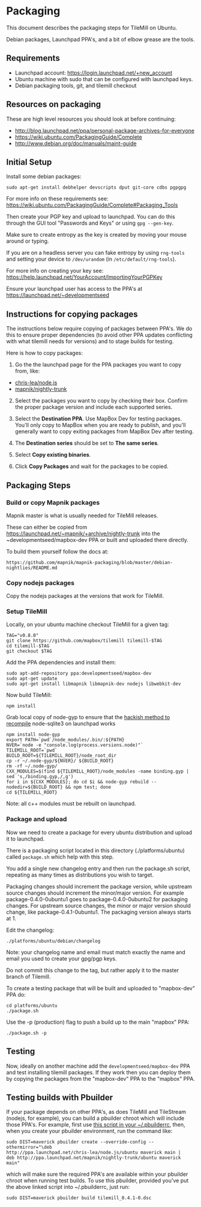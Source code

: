 # Packaging

This document describes the packaging steps for TileMill on Ubuntu.

Debian packages, Launchpad PPA's, and a bit of elbow grease are the tools.


## Requirements

* Launchpad account: https://login.launchpad.net/+new_account
* Ubuntu machine with sudo that can be configured with launchpad keys.
* Debian packaging tools, git, and tilemill checkout

## Resources on packaging

These are high level resources you should look at before continuing:

* http://blog.launchpad.net/ppa/personal-package-archives-for-everyone
* https://wiki.ubuntu.com/PackagingGuide/Complete
* http://www.debian.org/doc/manuals/maint-guide


## Initial Setup

Install some debian packages:

    sudo apt-get install debhelper devscripts dput git-core cdbs pgpgpg

For more info on these requirements see: https://wiki.ubuntu.com/PackagingGuide/Complete#Packaging_Tools

Then create your PGP key and upload to launchpad. You can do this through the GUI tool "Passwords and Keys" or using `gpg --gen-key`.

Make sure to create entropy as the key is created by moving your mouse around or typing.

If you are on a headless server you can fake entropy by using `rng-tools` and setting your device to `/dev/urandom` (in `/etc/default/rng-tools`).

For more info on creating your key see: https://help.launchpad.net/YourAccount/ImportingYourPGPKey

Ensure your launchpad user has access to the PPA's at https://launchpad.net/~developmentseed


## Instructions for copying packages

The instructions below require copying of packages between PPA's. We do this to ensure 
proper dependencies (to avoid other PPA updates conflicting with what tilemill needs for versions) and to stage builds for testing.

Here is how to copy packages:

1) Go the the launchpad page for the PPA packages you want to copy from, like:

- [chris-lea/node.js](https://launchpad.net/~chris-lea/+archive/node.js/+copy-packages)
- [mapnik/nightly-trunk](https://launchpad.net/~mapnik/+archive/nightly-trunk/+copy-packages)

2) Select the packages you want to copy by checking their box. Confirm the proper package version and include each supported series.

3) Select the **Destination PPA**. Use MapBox Dev for testing packages. You'll only copy to MapBox when you are ready to publish, and you'll generally want to copy exiting packages from MapBox Dev after testing.

4) The **Destination series** should be set to **The same series**.

5) Select **Copy existing binaries**.

6) Click **Copy Packages** and wait for the packages to be copied.


## Packaging Steps

### Build or copy Mapnik packages

Mapnik master is what is usually needed for TileMill releases.

These can either be copied from https://launchpad.net/~mapnik/+archive/nightly-trunk into the
~developmentseed/mapbox-dev PPA or built and uploaded there directly.

To build them yourself follow the docs at:

    https://github.com/mapnik/mapnik-packaging/blob/master/debian-nightlies/README.md

### Copy nodejs packages

Copy the nodejs packages at the versions that work for TileMill.

### Setup TileMill

Locally, on your ubuntu machine checkout TileMill for a given tag:

    TAG="v0.8.0"
    git clone https://github.com/mapbox/tilemill tilemill-$TAG
    cd tilemill-$TAG
    git checkout $TAG

Add the PPA dependencies and install them:

    sudo apt-add-repository ppa:developmentseed/mapbox-dev
    sudo apt-get update
    sudo apt-get install libmapnik libmapnik-dev nodejs libwebkit-dev

Now build TileMill:

    npm install

Grab local copy of node-gyp to ensure that the [hackish method to recompile](https://github.com/mapbox/tilemill/blob/3083b084b1e4b3cb23e105736328eb500d6d0f7a/platforms/ubuntu/debian/rules#L21) node-sqlite3 on launchpad works

    npm install node-gyp
    export PATH=`pwd`/node_modules/.bin/:${PATH}
    NVER=`node -e "console.log(process.versions.node)"`
    TILEMILL_ROOT=`pwd`
    BUILD_ROOT=${TILEMILL_ROOT}/node_root_dir
    cp -r ~/.node-gyp/${NVER}/ ${BUILD_ROOT}
    rm -rf ~/.node-gyp/
    CXX_MODULES=$(find ${TILEMILL_ROOT}/node_modules -name binding.gyp | sed 's,/binding.gyp,/,g')
    for i in ${CXX_MODULES}; do cd $i && node-gyp rebuild --nodedir=${BUILD_ROOT} && npm test; done
    cd ${TILEMILL_ROOT}

Note: all c++ modules must be rebuilt on launchpad.

### Package and upload

Now we need to create a package for every ubuntu distribution and upload it to launchpad.

There is a packaging script located in this directory (./platforms/ubuntu)
called `package.sh` which help with this step.

You add a single new changelog entry and then run the package.sh script, repeating
as many times as distributions you wish to target.

Packaging changes should increment the package version, while upstream source changes
should increment the minor/major version.  For example package-0.4.0-0ubuntu1 goes 
to package-0.4.0-0ubuntu2 for packaging changes. For upstream source changes, the 
minor or major version should change, like package-0.4.1-0ubuntu1. The packaging 
version always starts at 1.

Edit the changelog:

    ./platforms/ubuntu/debian/changelog

Note: your changelog name and email must match exactly the name and email you used to
create your gpg/pgp keys.

Do not commit this change to the tag, but rather apply it to the master branch
of Tilemill.

To create a testing package that will be built and uploaded to "mapbox-dev" PPA do:

    cd platforms/ubuntu
    ./package.sh

Use the -p (production) flag to push a build up to the main "mapbox" PPA:

    ./package.sh -p

## Testing

Now, ideally on another machine add the `developmentseed/mapbox-dev` PPA and test
installing tilemill packages. If they work then you can deploy them by copying the
packages from the "mapbox-dev" PPA to the "mapbox" PPA.


## Testing builds with Pbuilder

If your package depends on other PPA's, as does TileMill and TileStream (nodejs,
for example), you can build a pbuilder chroot which will include those PPA's. 
For example, first use [this script in your ~/.pbuilderrc](https://wiki.ubuntu.com/PbuilderHowto#Multiple_pbuilders), then, when you create your pbuilder environment, run the command like:

```
sudo DIST=maverick pbuilder create --override-config --othermirror="\deb
http://ppa.launchpad.net/chris-lea/node.js/ubuntu maverick main |
deb http://ppa.launchpad.net/mapnik/nightly-trunk/ubuntu maverick main"
```

which will make sure the required PPA's are available within your pbuilder chroot when
running test builds.  To use this pbuilder, provided you've put the above linked
script into ~/.pbuilderrc, just run:

    sudo DIST=maverick pbuilder build tilemill_0.4.1-0.dsc

